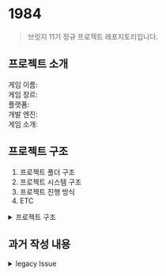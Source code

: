 
# **1984**

> 브릿지 11기 정규 프로젝트 레포지토리입니다.

## **프로젝트 소개**

게임 이름:  
게임 장르:  
플랫폼:  
개발 엔진:  
게임 소개:  

## 프로젝트 구조

1. 프로젝트 폴더 구조
2. 프로젝트 시스템 구조
3. 프로젝트 진행 방식
4. ETC

<details><summary>프로젝트 구조</summary>
<p>

### 유니티 폴더 구조

- https://github.com/The-Day-In-1984/1984_Project/issues/13

해당 이슈를 참고

### 프로젝트 시스템 구조

파트 회의를 통해 각자 필요하다고 생각하는 시스템 담당

- https://github.com/The-Day-In-1984/1984_Project/discussions/26

해당 내용을 기반으로 아래와 같이 분배

- https://github.com/The-Day-In-1984/1984_Project/issues/27

### 프로젝트 진행 방식

Root기준으로 [Proceedings](https://github.com/The-Day-In-1984/1984_Project/tree/main/Proceedings)폴더에 프로그래밍 회의록이 작성됩니다.

Root기준으로 [1984](https://github.com/The-Day-In-1984/1984_Project/tree/main/1984)폴더는 Unity폴더입니다

#### Issue

![image](https://user-images.githubusercontent.com/84510455/226410817-0c80a98d-c4e8-4ee1-aa77-909a1c2631a1.png)

이슈는 작업을 트래킹하기 위해 사용합니다.

**최대한 자세하게 작성하기!**

이슈에 들어가는 내용은 개발 예정 기능, 개발 중인 기능, 발생한 버그 등이 작성됩니다.

현재 제작된 템플릿 두개(기능, 버그)를 사용하여 작성해주시면 됩니다.

이미지와 같이 가장 큰 분류부터 트리형식으로 작성해주시면 됩니다.

*읽고 바로 작업이 가능한 분류까지 세분화하는게 좋습니다.*

작업을 이슈로 두는 이유는 작업 자체를 **세분화**하고 해당 작업을 **추적** 및 **바인딩**하기 위함입니다.

*현재 레포에서 해당 이슈로 브랜치를 만들어서 기능을 완수하는 목적성을 지님*

만약 해당 이슈대로 작업이 되지 않고 변동 사항이 있을 때는 이슈도 같이 수정해주시면 됩니다.

#### Pull Request

![image](https://user-images.githubusercontent.com/84510455/226414237-41c6e5bd-4c27-462e-9cbb-6c6c09ddeb73.png)

1. Reviewers: 자신을 제외한 팀원(리뷰 인원)
2. Assigness: 확인자, 해당 풀리퀘 작성자
3. Labels: 해당 기능에 맞게.. 추가 기능인지, 버그인지
4. Development: 해당 기능 이슈를 바인딩하여 자동으로 연동

풀리퀘는 이슈에 작성된 내용 즉, 기능 브랜치를 main으로 병합할 때 사용

1. 각 시스템은 독립적이기 때문에 해당 기능에 맞는 브랜치를 사용
2. 종속적인 기능 ex)Manager는 해당 브랜치로 전환하여 작성 후 병합
3. 풀리퀘가 생성되면 리뷰를 남은 사람을 등록하고 가능하다면 코드 리뷰형식으로 진행

풀리퀘도 이슈와 같은 작성방식을 가져감  

해당 이슈와 바인딩하여 작성, 내용은 상세하게 바로 병합하지 않고 리뷰를 받고 확인되면 병합

**코드리뷰**

풀리퀘가 생성되면 아마 이메일, 깃헙 notification을 통해 알림이 옵니다.(리뷰로 걸면)

해당 풀리퀘에 들어가면 오른쪽 위에 Review가 있습니다.

리뷰가 필요한 코드가 있다면 해당 코드를 드래그하여 리뷰를 남기거나 없다면 Review changes를 클릭하여 리뷰를 남깁니다.

Comment: 리뷰를 남기고 병합을 허용
Approve: 리뷰를 통과하고 병합을 허용
Request changes: 리뷰를 통과하지 못하고 병합을 거부

리뷰를 남기고 병합을 허용하면 해당 풀리퀘는 병합이 가능합니다.

가능하다면 리뷰를 남기는 것이 좋습니다..!

*Git Flow를 참고*

#### 종속적인 기능을 작업할 때

거의 발생하지 않겠지만 Manager의 경우 API를 추가하여 연결하는 작업의 경우..  

앞서 말한 해당 브랜치로 전환 후 Manager작업 후 현재 브랜치에 병합할 것.

나머지도 같은 형식으로 진행

#### Discussion

![image](https://user-images.githubusercontent.com/84510455/226415257-b54e4672-bb78-4351-89ec-4ec193aa327b.png)

이슈에 적지 못하는 토론 내용을 작성

이야기가 필요한 내용 현재 프로젝트에 도움이 되는 자료, 해결해야 하지만 이야기가 필요한 내용 등등을 작성해주시면 됩니다.

작성방법은 직관적이라 idea, QnA등 해당 내용에 맞게 작성 부탁드립니다.



### ETC

#### 회의록

*예시*

![image](https://user-images.githubusercontent.com/84510455/226413835-62ac4004-60ae-4cdc-9122-d7e4097ea694.png)

특별한 일이 없다면 대부분 전체 회의가 끝나고 **플밍회의**를 진행합니다. 테이블은 동일

한 주 동안 진행한 사항에 대하여 이야기, 회고를 진행합니다.

*어느정도 틀이 잡히면 2주로 전환*

</p>
</details> 

## 과거 작성 내용

<details><summary>legacy Issue</summary>
<p>

프로젝트 사용 방법

- https://github.com/The-Day-In-1984/1984_Project/issues/17
- https://github.com/The-Day-In-1984/1984_Project/discussions/39

</p>
</details> 
